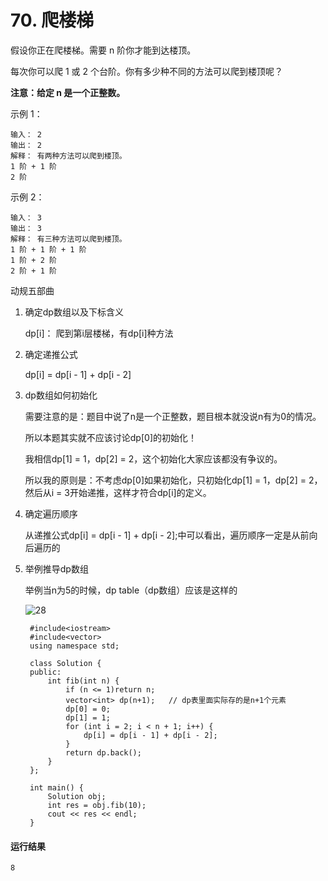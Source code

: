# 70. 爬楼梯
假设你正在爬楼梯。需要 n 阶你才能到达楼顶。

每次你可以爬 1 或 2 个台阶。你有多少种不同的方法可以爬到楼顶呢？

**注意：给定 n 是一个正整数。**

示例 1：

    输入： 2
    输出： 2
    解释： 有两种方法可以爬到楼顶。
    1 阶 + 1 阶
    2 阶
  
示例 2：

    输入： 3
    输出： 3
    解释： 有三种方法可以爬到楼顶。
    1 阶 + 1 阶 + 1 阶
    1 阶 + 2 阶
    2 阶 + 1 阶

动规五部曲

1. 确定dp数组以及下标含义

    dp[i]： 爬到第i层楼梯，有dp[i]种方法
    
2. 确定递推公式

    dp[i] = dp[i - 1] + dp[i - 2] 
    
3. dp数组如何初始化

    需要注意的是：题目中说了n是一个正整数，题目根本就没说n有为0的情况。

    所以本题其实就不应该讨论dp[0]的初始化！
    
    我相信dp[1] = 1，dp[2] = 2，这个初始化大家应该都没有争议的。
    
    所以我的原则是：不考虑dp[0]如果初始化，只初始化dp[1] = 1，dp[2] = 2，然后从i = 3开始递推，这样才符合dp[i]的定义。
    
4. 确定遍历顺序

    从递推公式dp[i] = dp[i - 1] + dp[i - 2];中可以看出，遍历顺序一定是从前向后遍历的
    
5. 举例推导dp数组

    举例当n为5的时候，dp table（dp数组）应该是这样的
    
    ![28](https://github.com/CamWu-cyber/leetcode/blob/master/%E5%8A%A8%E6%80%81%E8%A7%84%E5%88%92/28.png)
    

        #include<iostream>
        #include<vector>
        using namespace std;

        class Solution {
        public:
            int fib(int n) {
                if (n <= 1)return n;
                vector<int> dp(n+1);   // dp表里面实际存的是n+1个元素
                dp[0] = 0;
                dp[1] = 1;
                for (int i = 2; i < n + 1; i++) {
                    dp[i] = dp[i - 1] + dp[i - 2];
                }
                return dp.back();
            }
        };

        int main() {
            Solution obj;
            int res = obj.fib(10);
            cout << res << endl;
        }
                           
#### 运行结果
    8
